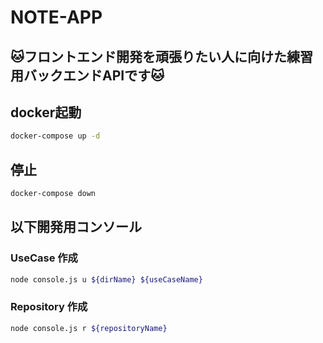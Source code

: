 # NOTE-APP

## 🐱フロントエンド開発を頑張りたい人に向けた練習用バックエンドAPIです🐱

## docker起動

```sh
docker-compose up -d
```

## 停止

```sh
docker-compose down
```

## 以下開発用コンソール

### UseCase 作成

```sh
node console.js u ${dirName} ${useCaseName}
```

### Repository 作成

```sh
node console.js r ${repositoryName}
```
